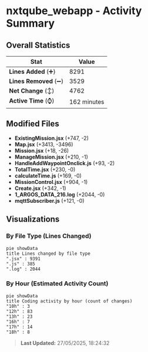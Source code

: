 # nxtqube_webapp - Activity Summary 

## Overall Statistics

| Stat                   | Value                                                             |
| ---------------------- | ----------------------------------------------------------------- |
| **Lines Added** (➕)   | 8291                                          |
| **Lines Removed** (➖) | 3529                                        |
| **Net Change** (↕)    | 4762                |
| **Active Time** (⌚)   | 162 minutes |


## Modified Files
- **ExistingMission.jsx** (+747, -2)
- **Map.jsx** (+3413, -3496)
- **Mission.jsx** (+18, -26)
- **ManageMission.jsx** (+210, -1)
- **HandleAddWaypointOnclick.js** (+93, -2)
- **TotalTime.jsx** (+230, -0)
- **calculateTime.js** (+169, -0)
- **MissionControl.jsx** (+904, -1)
- **Create.jsx** (+342, -1)
- **1_ARGOS_DATA_216.log** (+2044, -0)
- **mqttSubscriber.js** (+121, -0)

## Visualizations

### By File Type (Lines Changed)

```mermaid
pie showData
title Lines changed by file type
".jsx" : 9391
".js" : 385
".log" : 2044
```

### By Hour (Estimated Activity Count)

```mermaid
pie showData
title Coding activity by hour (count of changes)
"10h" : 3
"12h" : 83
"13h" : 23
"16h" : 7
"17h" : 14
"18h" : 8
```


> **Last Updated:** 27/05/2025, 18:24:32
